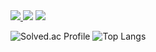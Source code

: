 <a href="https://www.instagram.com/" target="_blank">
  <img src="https://img.shields.io/badge/instagram-000000?style=for-the-badge&logo=instagram&logoColor=#E4405F"/>
</a>


<img src="https://img.shields.io/badge/C++-00599C?style=for-the-badge&logo=c%2B%2B&logoColor=white">
<img src="https://img.shields.io/badge/Csharp-512BD4?style=for-the-badge&logo=csharp%2B%2B&logoColor=white">

![Solved.ac Profile](http://mazassumnida.wtf/api/generate_badge?boj=lning21)
![Top Langs](https://github-readme-stats.vercel.app/api/top-langs/?username=KKPASII&layout=compact&theme=onedark)
